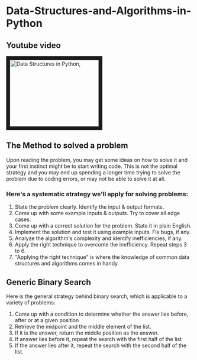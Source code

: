 # Data-Structures-and-Algorithms-in-Python

## Youtube video
<a href="https://www.youtube.com/watch?feature=player_embedded&v=pkYVOmU3MgA
" target="_blank"><img src="http://img.youtube.com/vi/pkYVOmU3MgA/0.jpg" 
alt="Data Structures in Python," width="240" height="180" border="10" /></a>

## The Method to solved a problem
Upon reading the problem, you may get some ideas on how to solve it and your first instinct might be to start writing code. This is not the optimal strategy and you may end up spending a longer time trying to solve the problem due to coding errors, or may not be able to solve it at all.

### Here's a systematic strategy we'll apply for solving problems:

1. State the problem clearly. Identify the input & output formats.
2. Come up with some example inputs & outputs. Try to cover all edge cases.
3. Come up with a correct solution for the problem. State it in plain English.
4. Implement the solution and test it using example inputs. Fix bugs, if any.
5. Analyze the algorithm's complexity and identify inefficiencies, if any.
6. Apply the right technique to overcome the inefficiency. Repeat steps 3 to 6.
7. "Applying the right technique" is where the knowledge of common data structures and algorithms comes in handy.

## Generic Binary Search
Here is the general strategy behind binary search, which is applicable to a variety of problems:

1. Come up with a condition to determine whether the answer lies before, after or at a given position
2. Retrieve the midpoint and the middle element of the list.
3. If it is the answer, return the middle position as the answer.
4. If answer lies before it, repeat the search with the first half of the list
5. If the answer lies after it, repeat the search with the second half of the list.

